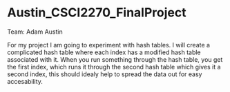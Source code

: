 # Austin_CSCI2270_FinalProject
Team: Adam Austin

For my project I am going to experiment with hash tables. I will create a complicated hash table where each index has a modified hash table associated with it. When you run something through the hash table, you get the first index, which runs it through the second hash table which gives it a second index, this should idealy help to spread the data out for easy accesability.